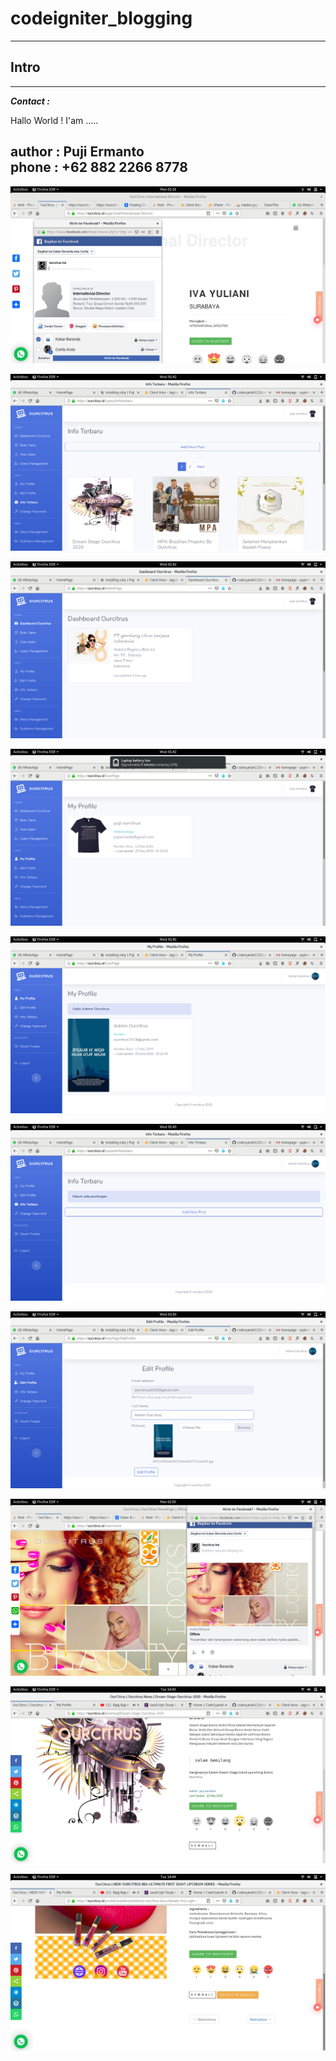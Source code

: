# codeigniter_blogging  

-------------------------------------------------------------------------------------------------------------------------------
## Intro  
-------------------------------------------------------------------------------------------------------------------------------

***Contact :***  

Hallo World ! I'am .....

author : **Puji Ermanto**  
phone  : **+62 882 2266 8778**  
-------------------------------------------------------------------------------------------------------------------------------

 [![Puji Ermanto Profile Site](https://github.com/codesyariah122/codeigniter_blogging/blob/master/s7.png)](https://ourcitrs.id/auth/)  

 [![Puji Ermanto Profile Site](https://github.com/codesyariah122/codeigniter_blogging/blob/master/s1.png)](https://ourcitrs.id/auth/)  

 [![Puji Ermanto Profile Site](https://github.com/codesyariah122/codeigniter_blogging/blob/master/s2.png)](https://ourcitrs.id/auth/)  

 [![Puji Ermanto Profile Site](https://github.com/codesyariah122/codeigniter_blogging/blob/master/s3.png)](https://ourcitrs.id/auth/)  

 [![Puji Ermanto Profile Site](https://github.com/codesyariah122/codeigniter_blogging/blob/master/s4.png)](https://ourcitrs.id/auth/)  

 [![Puji Ermanto Profile Site](https://github.com/codesyariah122/codeigniter_blogging/blob/master/s5.png)](https://ourcitrs.id/auth/)  

 [![Puji Ermanto Profile Site](https://github.com/codesyariah122/codeigniter_blogging/blob/master/s6.png)](https://ourcitrs.id/auth/)  

 [![Puji Ermanto Profile Site](https://github.com/codesyariah122/codeigniter_blogging/blob/master/s9.png)](https://ourcitrs.id/auth/)  

 [![Puji Ermanto Profile Site](https://github.com/codesyariah122/codeigniter_blogging/blob/master/s10.png)](https://ourcitrs.id/auth/)  

 [![Puji Ermanto Profile Site](https://github.com/codesyariah122/codeigniter_blogging/blob/master/s11.png)](https://ourcitrs.id/auth/)    